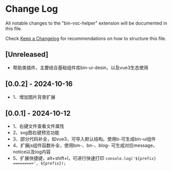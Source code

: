 # Change Log

All notable changes to the "bin-vsc-helper" extension will be documented in this file.

Check [Keep a Changelog](http://keepachangelog.com/) for recommendations on how to structure this file.

## [Unreleased]

- 帮助类插件，主要结合基础组件库bin-ui-desin，以及vue3生态使用

## [0.0.2] - 2024-10-16

- 1、增加图片背景扩展

## [0.0.1] - 2024-10-12

- 1、右键文件查看文件属性
- 2、svg图右键预览功能
- 3、部分代码补全，如vue3，可导入默认结构。使用b-可生成bin-ui组件
- 4、扩展js组件函数补全，使用bm-、bn-、blog- 可生成对应message，notice以及log内容
- 5、扩展快捷键，alt+shift+l，可进行快速打印 `console.log('${prefix} ========>', ${prefix});`
